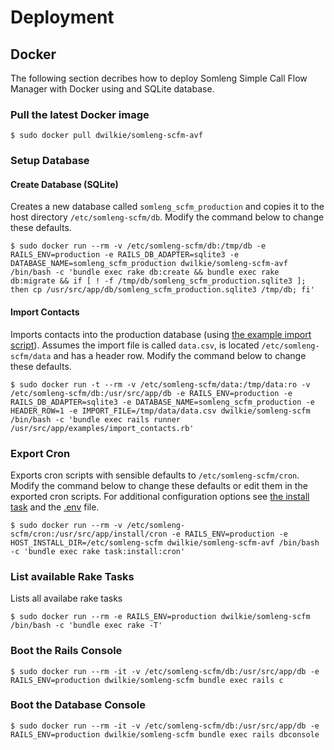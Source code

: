 # Deployment

## Docker

The following section decribes how to deploy Somleng Simple Call Flow Manager with Docker using and SQLite database.

### Pull the latest Docker image

```
$ sudo docker pull dwilkie/somleng-scfm-avf
```

### Setup Database

#### Create Database (SQLite)

Creates a new database called `somleng_scfm_production` and copies it to the host directory `/etc/somleng-scfm/db`. Modify the command below to change these defaults.

```
$ sudo docker run --rm -v /etc/somleng-scfm/db:/tmp/db -e RAILS_ENV=production -e RAILS_DB_ADAPTER=sqlite3 -e DATABASE_NAME=somleng_scfm_production dwilkie/somleng-scfm-avf /bin/bash -c 'bundle exec rake db:create && bundle exec rake db:migrate && if [ ! -f /tmp/db/somleng_scfm_production.sqlite3 ]; then cp /usr/src/app/db/somleng_scfm_production.sqlite3 /tmp/db; fi'
```

#### Import Contacts

Imports contacts into the production database (using [the example import script](https://github.com/somleng/somleng-scfm/blob/master/examples/import_contacts.rb)). Assumes the import file is called `data.csv`, is located `/etc/somleng-scfm/data` and has a header row. Modify the command below to change these defaults.

```
$ sudo docker run -t --rm -v /etc/somleng-scfm/data:/tmp/data:ro -v /etc/somleng-scfm/db:/usr/src/app/db -e RAILS_ENV=production -e RAILS_DB_ADAPTER=sqlite3 -e DATABASE_NAME=somleng_scfm_production -e HEADER_ROW=1 -e IMPORT_FILE=/tmp/data/data.csv dwilkie/somleng-scfm /bin/bash -c 'bundle exec rails runner /usr/src/app/examples/import_contacts.rb'
```

### Export Cron

Exports cron scripts with sensible defaults to `/etc/somleng-scfm/cron`. Modify the command below to change these defaults or edit them in the exported cron scripts. For additional configuration options see [the install task](https://github.com/dwilkie/somleng-scfm-avf/blob/master/app/tasks/install_task.rb) and the [.env](https://github.com/dwilkie/somleng-scfm-avf/blob/master/.env) file.

```
$ sudo docker run --rm -v /etc/somleng-scfm/cron:/usr/src/app/install/cron -e RAILS_ENV=production -e HOST_INSTALL_DIR=/etc/somleng-scfm dwilkie/somleng-scfm-avf /bin/bash -c 'bundle exec rake task:install:cron'
```

### List available Rake Tasks

Lists all availabe rake tasks

```
$ sudo docker run --rm -e RAILS_ENV=production dwilkie/somleng-scfm /bin/bash -c 'bundle exec rake -T'
```

### Boot the Rails Console

```
$ sudo docker run --rm -it -v /etc/somleng-scfm/db:/usr/src/app/db -e RAILS_ENV=production dwilkie/somleng-scfm bundle exec rails c
```

### Boot the Database Console

```
$ sudo docker run --rm -it -v /etc/somleng-scfm/db:/usr/src/app/db -e RAILS_ENV=production dwilkie/somleng-scfm bundle exec rails dbconsole
```
